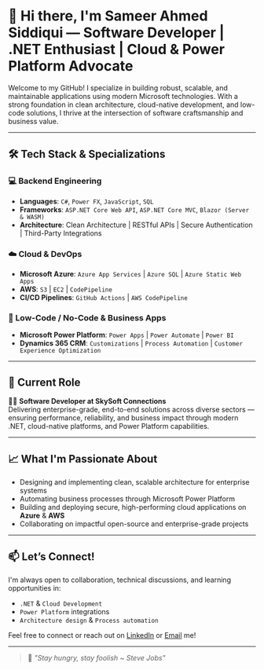 # 👋 Hi there, I'm Sameer Ahmed Siddiqui — Software Developer | .NET Enthusiast | Cloud & Power Platform Advocate

Welcome to my GitHub! I specialize in building robust, scalable, and maintainable applications using modern Microsoft technologies. With a strong foundation in clean architecture, cloud-native development, and low-code solutions, I thrive at the intersection of software craftsmanship and business value.

---

## 🛠️ Tech Stack & Specializations

### 💻 Backend Engineering
- **Languages**: `C#`, `Power FX`, `JavaScript`, `SQL`
- **Frameworks**: `ASP.NET Core Web API`, `ASP.NET Core MVC`, `Blazor (Server & WASM)`
- **Architecture**: Clean Architecture | RESTful APIs | Secure Authentication | Third-Party Integrations

### ☁️ Cloud & DevOps
- **Microsoft Azure**: `Azure App Services` | `Azure SQL` | `Azure Static Web Apps`  
- **AWS**: `S3` | `EC2` | `CodePipeline`  
- **CI/CD Pipelines**: `GitHub Actions` | `AWS CodePipeline`

### 🧩 Low-Code / No-Code & Business Apps
- **Microsoft Power Platform**: `Power Apps` | `Power Automate` | `Power BI`  
- **Dynamics 365 CRM**: `Customizations` | `Process Automation` | `Customer Experience Optimization`

---

## 🚀 Current Role

👨‍💻 **Software Developer at SkySoft Connections**  
Delivering enterprise-grade, end-to-end solutions across diverse sectors — ensuring performance, reliability, and business impact through modern .NET, cloud-native platforms, and Power Platform capabilities.

---

## 📈 What I'm Passionate About

- Designing and implementing clean, scalable architecture for enterprise systems
- Automating business processes through Microsoft Power Platform
- Building and deploying secure, high-performing cloud applications on **Azure** & **AWS**
- Collaborating on impactful open-source and enterprise-grade projects

---

## 📫 Let’s Connect!

I'm always open to collaboration, technical discussions, and learning opportunities in:
- `.NET` & `Cloud Development`
- `Power Platform` integrations
- `Architecture design` & `Process automation`

Feel free to connect or reach out on [LinkedIn](https://www.linkedin.com/in/sameer-asiddiqui) or [Email](mailto:sameer.asiddiqui597@gmail.com) me!

---

> 💬 *"Stay hungry, stay foolish ~ Steve Jobs"*

